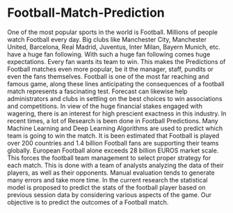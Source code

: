 # Football-Match-Prediction

One of the most popular sports in the world is Football. Millions of people watch Football every day. Big clubs like Manchester City, Manchester United, Barcelona, Real Madrid, Juventus, Inter Milan, Bayern Munich, etc. have a huge fan following. With such a huge fan following comes huge expectations. Every fan wants its team to
win. This makes the Predictions of Football matches even more popular, be it the manager, staff, pundits or even the fans themselves. Football is one of the most far reaching and famous game, along these lines anticipating the consequences of a football match represents a fascinating test. Forecast can likewise help administrators and clubs in settling on the best choices to win associations and competitions. In view of the huge financial stakes engaged with wagering, there is an interest for high prescient exactness in this industry.
In recent times, a lot of Research is been done in Football Predictions. Many Machine Learning and Deep Learning Algorithms are used to predict which team is going to
win the match. It is been estimated that Football is played over 200 countries and 1.4 billion Football fans are supporting their teams globally. European Football alone exceeds 28 billion EUROS market scale. This forces the football team management to select proper strategy for each match. This is done with a team of analysts analyzing the data of their players, as well as their opponents.
Manual evaluation tends to generate many errors and take more time. In the current research the statistical model is proposed to predict the stats of the football player based on previous session data by considering various aspects of the game. Our objective is to predict the outcomes of a Football match.
